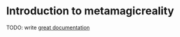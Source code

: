 # Introduction to metamagicreality

TODO: write [great documentation](http://jacobian.org/writing/what-to-write/)
